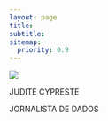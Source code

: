 ```yaml
---
layout: page
title: 
subtitle: 
sitemap:
  priority: 0.9
---
```


<img src="{{ '/assets/img/me.png' | prepend: site.baseurl }}" id="about-img">

<div id="describe-text">
	<p>JUDITE CYPRESTE</p>
</div>
<div id="describe-professional">
	<p>JORNALISTA DE DADOS</p>
</div>